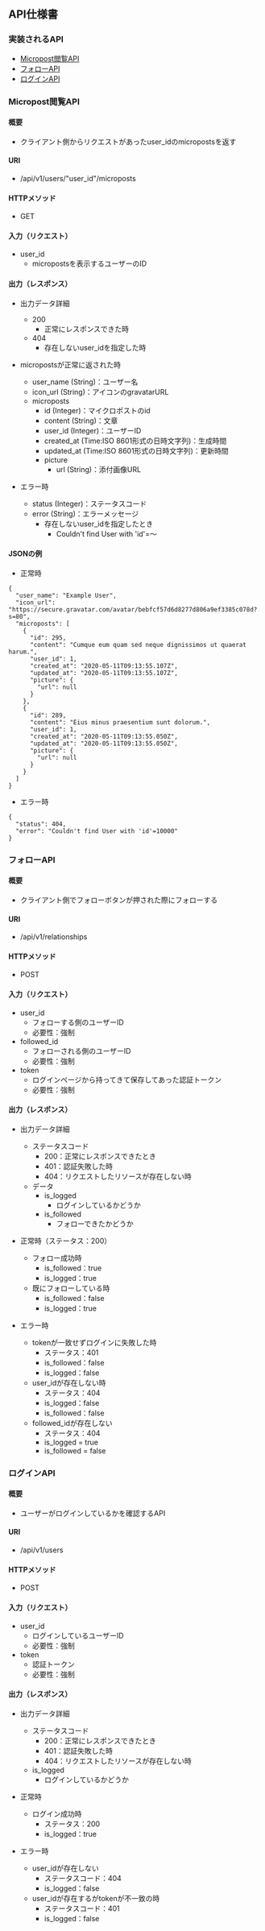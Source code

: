 ## API仕様書

### 実装されるAPI
- [Micropost閲覧API](#Micropost閲覧API)
- [フォローAPI](#フォローAPI)
- [ログインAPI](#ログインAPI)

### Micropost閲覧API
#### 概要
- クライアント側からリクエストがあったuser_idのmicropostsを返す

#### URI
- /api/v1/users/"user_id"/microposts

#### HTTPメソッド
- GET

#### 入力（リクエスト）
- user_id
  - micropostsを表示するユーザーのID

#### 出力（レスポンス）
- 出力データ詳細
  - 200
    - 正常にレスポンスできた時
  - 404
    - 存在しないuser_idを指定した時

- micropostsが正常に返された時
  - user_name (String)：ユーザー名
  - icon_url (String)：アイコンのgravatarURL
  - microposts
    - id (Integer)：マイクロポストのid
    - content (String)：文章
    - user_id (Integer)：ユーザーID
    - created_at (Time:ISO 8601形式の日時文字列)：生成時間
    - updated_at (Time:ISO 8601形式の日時文字列)：更新時間
    - picture
      - url (String)：添付画像URL
      
- エラー時
  - status (Integer)：ステータスコード
  - error (String)：エラーメッセージ
    - 存在しないuser_idを指定したとき
      - Couldn't find User with 'id'=〜

#### JSONの例
- 正常時
```
{
  "user_name": "Example User",
  "icon_url": "https://secure.gravatar.com/avatar/bebfcf57d6d8277d806a9ef3385c078d?s=80",
  "microposts": [
    {
      "id": 295,
      "content": "Cumque eum quam sed neque dignissimos ut quaerat harum.",
      "user_id": 1,
      "created_at": "2020-05-11T09:13:55.107Z",
      "updated_at": "2020-05-11T09:13:55.107Z",
      "picture": {
        "url": null
      }
    },
    {
      "id": 289,
      "content": "Eius minus praesentium sunt dolorum.",
      "user_id": 1,
      "created_at": "2020-05-11T09:13:55.050Z",
      "updated_at": "2020-05-11T09:13:55.050Z",
      "picture": {
        "url": null
      }
    }
  ]
}
```
- エラー時
```
{
  "status": 404,
  "error": "Couldn't find User with 'id'=10000"
}
```

### フォローAPI
#### 概要
- クライアント側でフォローボタンが押された際にフォローする

#### URI
- /api/v1/relationships

#### HTTPメソッド
- POST

#### 入力（リクエスト）
- user_id
  - フォローする側のユーザーID
  - 必要性：強制
- followed_id
  - フォローされる側のユーザーID
  - 必要性：強制
- token
  - ログインページから持ってきて保存してあった認証トークン
  - 必要性：強制


#### 出力（レスポンス）
- 出力データ詳細
  - ステータスコード
    - 200：正常にレスポンスできたとき
    - 401：認証失敗した時
    - 404：リクエストしたリソースが存在しない時
  - データ
    - is_logged
      - ログインしているかどうか
    - is_followed
      - フォローできたかどうか

- 正常時（ステータス：200）
  - フォロー成功時
    - is_followed：true
    - is_logged：true
  - 既にフォローしている時
    - is_followed：false
    - is_logged：true

- エラー時
  - tokenが一致せずログインに失敗した時
    - ステータス：401
    - is_followed：false
    - is_logged：false
  - user_idが存在しない時
    - ステータス：404
    - is_logged：false
    - is_followed：false
  - followed_idが存在しない
    - ステータス：404
    - is_logged = true
    - is_followed = false

### ログインAPI
#### 概要
- ユーザーがログインしているかを確認するAPI

#### URI
- /api/v1/users

#### HTTPメソッド
- POST

#### 入力（リクエスト）
- user_id
  - ログインしているユーザーID
  - 必要性：強制
- token
  - 認証トークン
  - 必要性：強制

#### 出力（レスポンス）
- 出力データ詳細
  - ステータスコード
    - 200：正常にレスポンスできたとき
    - 401：認証失敗した時
    - 404：リクエストしたリソースが存在しない時
  - is_logged
    - ログインしているかどうか

- 正常時
  - ログイン成功時
    - ステータス：200
    - is_logged：true

- エラー時
  - user_idが存在しない
      - ステータスコード：404
      - is_logged：false
  - user_idが存在するがtokenが不一致の時
    - ステータスコード：401
    - is_logged：false
